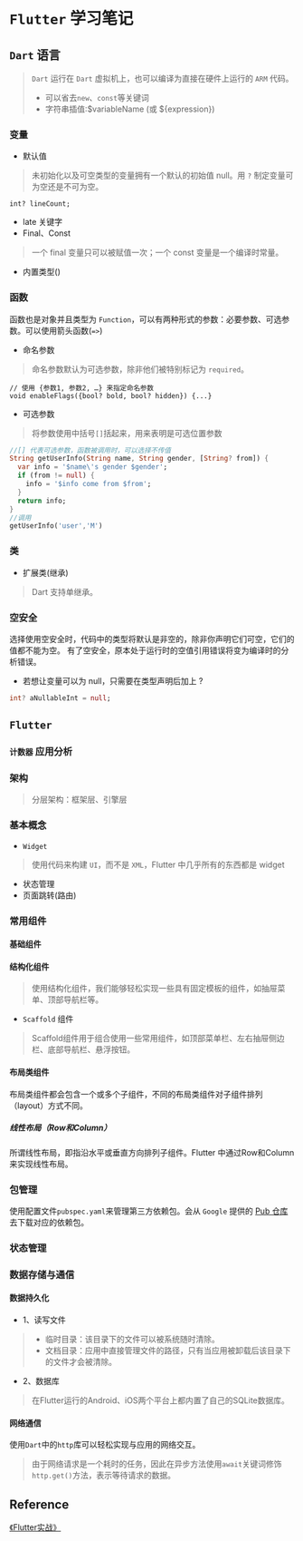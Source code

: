# `Flutter` 学习笔记
## `Dart` 语言
> `Dart` 运行在 `Dart` 虚拟机上，也可以编译为直接在硬件上运行的 `ARM` 代码。
> - 可以省去`new`、`const`等关键词
> - 字符串插值:$variableName (或 ${expression})
### 变量
- 默认值
> 未初始化以及可空类型的变量拥有一个默认的初始值 null。用 `?` 制定变量可为空还是不可为空。
```text
int? lineCount;
```
- late 关键字
- Final、Const
> 一个 final 变量只可以被赋值一次；一个 const 变量是一个编译时常量。
- 内置类型()
### 函数
函数也是对象并且类型为 `Function`，可以有两种形式的参数：必要参数、可选参数。可以使用箭头函数(`=>`)
- 命名参数
> 命名参数默认为可选参数，除非他们被特别标记为 `required`。
```text
// 使用 {参数1, 参数2, …} 来指定命名参数
void enableFlags({bool? bold, bool? hidden}) {...}  
```
- 可选参数
> 将参数使用中括号`[]`括起来，用来表明是可选位置参数
```dart
//[] 代表可选参数，函数被调用时，可以选择不传值
String getUserInfo(String name, String gender, [String? from]) {
  var info = '$name\'s gender $gender';
  if (from != null) {
    info = '$info come from $from';
  }
  return info;
}
//调用
getUserInfo('user','M')

```
### 类
- 扩展类(继承)
> Dart 支持单继承。
### 空安全
选择使用空安全时，代码中的类型将默认是非空的，除非你声明它们可空，它们的值都不能为空。
有了空安全，原本处于运行时的空值引用错误将变为编译时的分析错误。
- 若想让变量可以为 null，只需要在类型声明后加上 ?
```dart
int? aNullableInt = null;
```
## `Flutter`
### `计数器` 应用分析

### 架构
> 分层架构：框架层、引擎层
### 基本概念
- `Widget` 
> 使用代码来构建 `UI`，而不是 `XML`，Flutter 中几乎所有的东西都是 widget
- 状态管理
- 页面跳转(路由)
### 常用组件
#### 基础组件
#### 结构化组件
> 使用结构化组件，我们能够轻松实现一些具有固定模板的组件，如抽屉菜单、顶部导航栏等。
- `Scaffold` 组件
> Scaffold组件用于组合使用一些常用组件，如顶部菜单栏、左右抽屉侧边栏、底部导航栏、悬浮按钮。
#### 布局类组件
布局类组件都会包含一个或多个子组件，不同的布局类组件对子组件排列（layout）方式不同。
##### 线性布局（Row和Column）
所谓线性布局，即指沿水平或垂直方向排列子组件。Flutter 中通过Row和Column来实现线性布局。
### 包管理
使用配置文件`pubspec.yaml`来管理第三方依赖包。会从 `Google` 提供的 [Pub 仓库](https://pub.dev/) 去下载对应的依赖包。
### 状态管理


### 数据存储与通信
#### 数据持久化
- 1、读写文件
> - 临时目录：该目录下的文件可以被系统随时清除。
> - 文档目录：应用中直接管理文件的路径，只有当应用被卸载后该目录下的文件才会被清除。
- 2、数据库
> 在Flutter运行的Android、iOS两个平台上都内置了自己的SQLite数据库。
#### 网络通信
使用`Dart`中的`http`库可以轻松实现与应用的网络交互。
> 由于网络请求是一个耗时的任务，因此在异步方法使用`await`关键词修饰`http.get()`方法，表示等待请求的数据。
## Reference
[《Flutter实战》](https://book.flutterchina.club/)